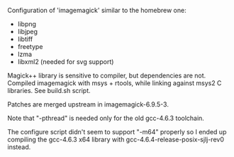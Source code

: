 Configuration of 'imagemagick' similar to the homebrew one:
  
 - libpng
 - libjpeg
 - libtiff
 - freetype
 - lzma
 - libxml2 (needed for svg support)

Magick++ library is sensitive to compiler, but dependencies are not. 
Compiled imagemagick with msys + rtools, while linking against msys2 C libraries.
See build.sh script.

Patches are merged upstream in imagemagick-6.9.5-3. 

Note that "-pthread" is needed only for the old gcc-4.6.3 toolchain.

The configure script didn't seem to support "-m64" properly so I ended up compiling
the gcc-4.6.3 x64 library with gcc-4.6.4-release-posix-sjlj-rev0 instead.
